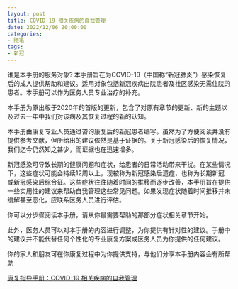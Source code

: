 ```yaml
---
layout: post
title: COVID-19 相关疾病的自我管理
date: 2022/12/06 20:00:00
categories:
- 随笔
tags:
- 新冠
---
```


谁是本手册的服务对象? 本手册旨在为COVID-19（中国称“新冠肺炎”）感染恢复后的成人提供帮助和建议。适用对象包括新冠疾病出院患者及社区感染无需住院的患者。本手册可以作为医务人员专业治疗的补充。

本手册为原出版于2020年的首版的更新，包含了对原有章节的更新、新的主题以及过去一年中我们对该病及其恢复过程的新的认知。

本手册由康复专业人员通过咨询康复后的新冠患者编写。虽然为了方便阅读并没有提供参考文献，但所给出的建议依然是基于证据的。关于新冠感染后的恢复情况，我们迄今仍然知之甚少，而证据也在迅速增多。

新冠感染可导致长期的健康问题和症状，给患者的日常活动带来干扰。在某些情况下，这些症状可能会持续12周以上，现被称为新冠感染后遗症，也称为长期新冠或新冠感染后综合征。这些症状往往随着时间的推移而逐步改善，本手册旨在提供一些实用性的建议来帮助自我管理这些常见问题。如果发现症状随着时间推移并未缓解甚至恶化，应联系医务人员进行评估。

你可以分步骤阅读本手册，请从你最需要帮助的那部分症状相关章节开始。

此外，医务人员可以对本手册的内容进行调整，为你提供有针对性的建议。手册中的建议并不能代替任何个性化的专业康复方案或医务人员为你提供的任何建议。

你的家人和朋友可在你康复过程中为你提供支持，与他们分享本手册内容会有所帮助

[康复指导手册：COVID-19 相关疾病的自我管理](https://apps.who.int/iris/bitstream/handle/10665/349695/WHO-EURO-2021-855-40590-62244-chi.pdf?sequence=1&isAllowed=y)